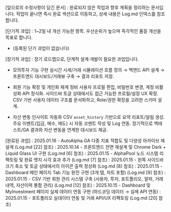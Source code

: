 [앞으로의 수정사항이 담긴 문서]
: 완료되지 않은 작업과 향후 계획을 정리하는 문서입니다. 작업이 끝나면 즉시 완료 섹션으로 이동하고, 상세 내용은 Log.md 인덱스를 참조합니다.



[단기적 과업]
: 1~2일 내 개선 가능한 항목. 우선순위가 높으며 즉각적인 품질 개선을 목표로 합니다.

- (등록된 단기 과업이 없습니다)


[장기적 과업]
: 장기 로드맵으로, 단계적 설계·개발이 필요한 과업입니다.

- 모의투자 기능 구현
  실시간 시세/거래 시뮬레이션 흐름 정의 → 백엔드 API 설계 → 프론트엔드 대시보드/거래뷰 구축 → 결과 리포트 저장.

- 회원 기능 확장 및 개인화 체계 정비
  사용자 프로필 편집, 비밀번호 변경, 계정 비활성화 API 정식화.
  사이드바 토글 상태에서도 접근 가능한 프로필/설정 UX 확정.
  CSV 기반 사용자 데이터 구조를 문서화하고, Role/권한 확장을 고려한 스키마 설계.

- 자산 변동 인사이트 자동화
  CSV `asset_history` 기반으로 요약 리포트/알림 생성.
  주요 이벤트(입금, 매수, 매도) 시 자동 코멘트 작성 및 Log 연동.
  장기적으로 백테스트/GA 결과와 자산 변동을 연계한 대시보드 제공.



[완료된 과업]
: 2025.01.16 - AutoAlpha GA 다중 지표 적합도 및 다양성 아카이브 재설계 (Log.md [22] 참조)
: 2025.10.14 - 프론트엔드 전면 재설계 및 Chrome Dark + Liquid Glass UI 구현 (Log.md [6] 참조)
: 2025.01.15 - AlphaPool 노드 시스템 리팩토링 및 완료 엣지 시각 효과 추가 (Log.md [7] 참조)
: 2025.01.15 - 왼쪽 사이드바 크기 축소 및 토글 상태에서의 아이콘 출력 정상화 (Log.md [8] 참조)
: 2025.01.15 - Dashboard 메인 페이지 Tab 기능 완전 구현 (3개 탭, 차트 포함) (Log.md [9] 참조)
: 2025.01.15 - CSV 기반 회원 관리 시스템 구축 (사용자, 투자, 포트폴리오, 알파, 거래내역, 자산이력 통합 관리) (Log.md [12] 참조)
: 2025.10.15 - Dashboard 및 MyInvestment 페이지 실제 데이터 연동 구현 (하드코딩 데이터 → 실제 API 연동)
: 2025.01.15 - 포트폴리오 실데이터 연동 및 거래 API/UX 리팩토링 (Log.md [20] 참조)
